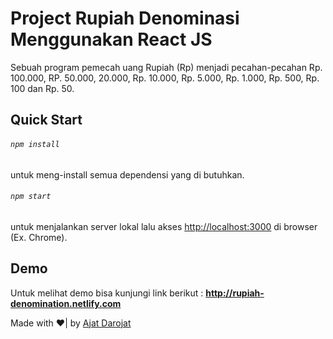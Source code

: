 # Project Rupiah Denominasi Menggunakan React JS

Sebuah program pemecah uang Rupiah (Rp) menjadi pecahan-pecahan Rp. 100.000, RP. 50.000, 20.000, Rp. 10.000, Rp. 5.000, Rp. 1.000, Rp. 500, Rp. 100 dan Rp. 50.

## Quick Start

###### `npm install`
untuk meng-install semua dependensi yang di butuhkan.

###### `npm start`
untuk menjalankan server lokal
lalu akses <http://localhost:3000> di browser (Ex. Chrome).

## Demo
Untuk melihat demo bisa kunjungi link berikut : **<http://rupiah-denomination.netlify.com>**

Made with ❤️| by [Ajat Darojat](http://ajatdarojat45.id)
